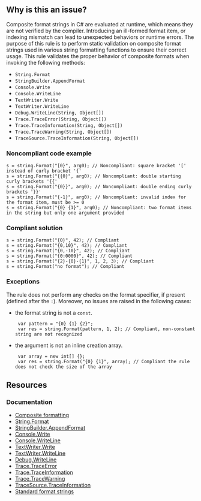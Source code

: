 ## Why is this an issue?

Composite format strings in C# are evaluated at runtime, which means they are not verified by the compiler. Introducing an ill-formed format item,
or indexing mismatch can lead to unexpected behaviors or runtime errors. The purpose of this rule is to perform static validation on composite format
strings used in various string formatting functions to ensure their correct usage. This rule validates the proper behavior of composite formats when
invoking the following methods:

-  `String.Format`
-  `StringBuilder.AppendFormat`
-  `Console.Write`
-  `Console.WriteLine`
-  `TextWriter.Write`
-  `TextWriter.WriteLine`
-  `Debug.WriteLine(String, Object[])`
-  `Trace.TraceError(String, Object[])`
-  `Trace.TraceInformation(String, Object[])`
-  `Trace.TraceWarning(String, Object[])`
-  `TraceSource.TraceInformation(String, Object[])`

### Noncompliant code example

    s = string.Format("[0}", arg0); // Noncompliant: square bracket '[' instead of curly bracket '{'
    s = string.Format("{{0}", arg0); // Noncompliant: double starting curly brackets '{{'
    s = string.Format("{0}}", arg0); // Noncompliant: double ending curly brackets '}}'
    s = string.Format("{-1}", arg0); // Noncompliant: invalid index for the format item, must be >= 0
    s = string.Format("{0} {1}", arg0); // Noncompliant: two format items in the string but only one argument provided

### Compliant solution

    s = string.Format("{0}", 42); // Compliant
    s = string.Format("{0,10}", 42); // Compliant
    s = string.Format("{0,-10}", 42); // Compliant
    s = string.Format("{0:0000}", 42); // Compliant
    s = string.Format("{2}-{0}-{1}", 1, 2, 3); // Compliant
    s = string.Format("no format"); // Compliant

### Exceptions

The rule does not perform any checks on the format specifier, if present (defined after the `:`). Moreover, no issues are raised in the
following cases:

-  the format string is not a `const`. 

        var pattern = "{0} {1} {2}";
        var res = string.Format(pattern, 1, 2); // Compliant, non-constant string are not recognized
-  the argument is not an inline creation array. 

        var array = new int[] {};
        var res = string.Format("{0} {1}", array); // Compliant the rule does not check the size of the array

## Resources

### Documentation

-  [Composite formatting](https://learn.microsoft.com/en-us/dotnet/standard/base-types/composite-formatting)
-  [String.Format](https://learn.microsoft.com/en-us/dotnet/api/system.string.format)
-  [StringBuilder.AppendFormat](https://learn.microsoft.com/en-us/dotnet/api/system.text.stringbuilder.appendformat)
-  [Console.Write](https://learn.microsoft.com/en-us/dotnet/api/system.console.write)
-  [Console.WriteLine](https://learn.microsoft.com/en-us/dotnet/api/system.console.writeline)
-  [TextWriter.Write](https://learn.microsoft.com/en-us/dotnet/api/system.io.textwriter.write)
-  [TextWriter.WriteLine](https://learn.microsoft.com/en-us/dotnet/api/system.io.textwriter.writeline)
-  [Debug.WriteLine](https://learn.microsoft.com/en-us/dotnet/api/system.diagnostics.debug.writeline)
-  [Trace.TraceError](https://learn.microsoft.com/en-us/dotnet/api/system.diagnostics.trace.traceerror)
-  [Trace.TraceInformation](https://learn.microsoft.com/en-us/dotnet/api/system.diagnostics.trace.traceinformation)
-  [Trace.TraceWarning](https://learn.microsoft.com/en-us/dotnet/api/system.diagnostics.trace.tracewarning)
-  [TraceSource.TraceInformation](https://learn.microsoft.com/en-us/dotnet/api/system.diagnostics.tracesource.traceinformation)
-  [Standard format strings](https://learn.microsoft.com/en-us/dotnet/standard/base-types/formatting-types)